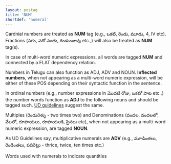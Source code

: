 ```yaml
---
layout: postag
title: 'NUM'
shortdef: 'numeral'
---
```


Cardnial numbers are treated as **NUM** tag (e.g., ఒకటి, రెండు, మూడు, 4, IV  etc). Fractions (సగం, పదో వంతు, రెండుంబావు etc.,) will also be treated as **NUM** tag(s). 

In case of multi-word numeric expressions, all words are tagged **NUM** and connected by a FLAT dependency relation.

Numbers in Telugu can also function as ADJ, ADV and NOUN. **Inflected numbers**, when not appearing as a multi-word numeric expression, will be either of these POS depending on their syntactic function in the sentence.

In ordinal numbers (e.g., number expressions in మొదటి రోజు, ఒకటో పాట etc.,) the number words function as **ADJ** to the following nouns and should be tagged such. [UD guidelines](http://universaldependencies.org/u/pos/NUM.html) suggest the same.

Multiples (రెండురెళ్ళు - two times two) and Denominations (వందల, వందలలో, వేలలో, రూపాయలు, రూపాయలకి, పైసలు  etc), when not appearing as a multi-word numeric expression, are tagged **NOUN**. 

As UD Guidelines say, multiplicative numerals are **ADV** (e.g., మూడింతలు, రెండింతలు, పదిరెట్లు - thrice, twice, ten times etc.) 

Words used with numerals to indicate quantities 




